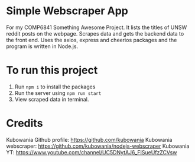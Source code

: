 # Simple Webscraper App  

For my COMP6841 Something Awesome Project. It lists the titles of UNSW reddit posts on the webpage. Scrapes data and gets the backend data to the front end. Uses the axios, express and cheerios packages and the program is written in Node.js. 


# To run this project 

1. Run `npm i` to install the packages
2. Run the server using `npm run start`
3. View scraped data in terminal. 

# Credits 
Kubowania Github profile: https://github.com/kubowania
Kubowania webscraper: https://github.com/kubowania/nodejs-webscraper
Kubowania YT: https://www.youtube.com/channel/UC5DNytAJ6_FISueUfzZCVsw
